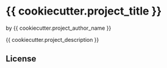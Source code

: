 # {{ cookiecutter.project_title }}

by {{ cookiecutter.project_author_name }}

{{ cookiecutter.project_description }}

## License

